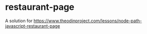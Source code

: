 # restaurant-page

A solution for https://www.theodinproject.com/lessons/node-path-javascript-restaurant-page
